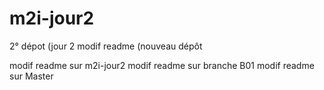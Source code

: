 # m2i-jour2
2° dépot (jour 2
modif readme (nouveau dépôt

modif readme sur m2i-jour2
modif readme sur branche B01
modif readme sur Master
